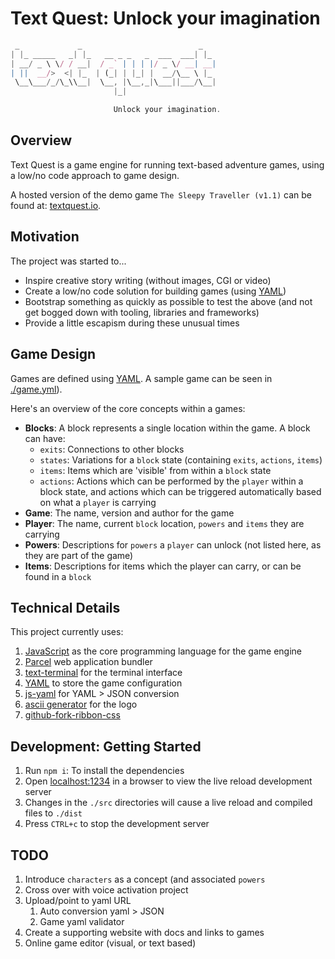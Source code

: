 # Text Quest: Unlock your imagination

```javascript
 _             _                          _
| |_ _____   _| |_   __ _ _   _  ___  ___| |_
| __/ _ \ \/ / __|  / _` | | | |/ _ \/ __| __|
| ||  __/>  <| |_  | (_| | |_| |  __/\__ \ |_
 \__\___/_/\_\\__|  \__, |\__,_|\___||___/\__|
                       |_|

                       Unlock your imagination.
```

## Overview

Text Quest is a game engine for running text-based adventure games, using a low/no code approach to game design.

A hosted version of the demo game `The Sleepy Traveller (v1.1)` can be found at: [textquest.io](https://textquest.io/).

## Motivation

The project was started to...

* Inspire creative story writing (without images, CGI or video)
* Create a low/no code solution for building games (using [YAML](https://en.wikipedia.org/wiki/YAML))
* Bootstrap something as quickly as possible to test the above (and not get bogged down with tooling, libraries and frameworks)
* Provide a little escapism during these unusual times

## Game Design

Games are defined using [YAML](https://en.wikipedia.org/wiki/YAML). A sample game can be seen in [./game.yml](./game.yml)).

Here's an overview of the core concepts within a games:

* **Blocks**: A block represents a single location within the game. A block can have:
  * `exits`: Connections to other blocks
  * `states`: Variations for a `block` state (containing `exits`, `actions`, `items`)
  * `items`: Items which are 'visible' from within a `block` state
  * `actions`: Actions which can be performed by the `player` within a block state, and actions which can be triggered automatically based on what a `player` is carrying
* **Game**: The name, version and author for the game
* **Player**: The name, current `block` location, `powers` and `items` they are carrying
* **Powers**: Descriptions for `powers` a `player` can unlock (not listed here, as they are part of the game)
* **Items**: Descriptions for items which the player can carry, or can be found in a `block`

## Technical Details

This project currently uses:

1. [JavaScript](https://en.wikipedia.org/wiki/JavaScript) as the core programming language for the game engine
1. [Parcel](https://parceljs.org/getting_started.html) web application bundler
1. [text-terminal](https://github.com/desholmes/text-terminal) for the terminal interface
1. [YAML](https://en.wikipedia.org/wiki/YAML) to store the game configuration
1. [js-yaml](https://nodeca.github.io/js-yaml/) for YAML > JSON conversion
1. [ascii generator](http://www.network-science.de/ascii/) for the logo
1. [github-fork-ribbon-css](https://simonwhitaker.github.io/github-fork-ribbon-css/)

## Development: Getting Started

1. Run `npm i`: To install the dependencies
1. Open [localhost:1234](http://localhost:3000) in a browser to view the live reload development server
1. Changes in the `./src` directories will cause a live reload and compiled files to `./dist`
1. Press `CTRL+c` to stop the development server

## TODO

1. Introduce `characters` as a concept (and associated `powers`
1. Cross over with voice activation project
1. Upload/point to yaml URL
    1. Auto conversion yaml > JSON
    1. Game yaml validator
1. Create a supporting website with docs and links to games
1. Online game editor (visual, or text based)
